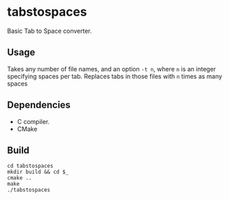 tabstospaces
============

Basic Tab to Space converter.

## Usage
Takes any number of file names, and an option `-t n`, where `n` is an integer specifying spaces per tab.
Replaces tabs in those files with `n` times as many spaces

## Dependencies
  - C compiler.
  - CMake

## Build

    cd tabstospaces
    mkdir build && cd $_
    cmake ..
    make
    ./tabstospaces
